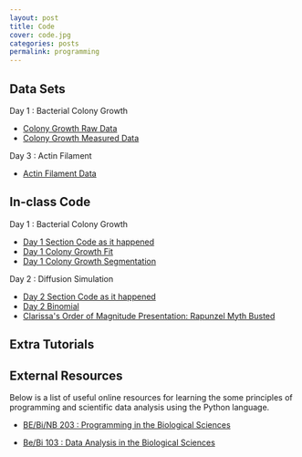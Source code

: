 ```yaml
---
layout: post
title: Code
cover: code.jpg
categories: posts
permalink: programming
---
```


## Data Sets

Day 1 : Bacterial Colony Growth
* [Colony Growth Raw Data](code/data/Colony_growth_phase.zip)
* [Colony Growth Measured Data](code/data/colony_area.txt)

Day 3 : Actin Filament
* [Actin Filament Data](/courses/course_data/ActinFilaments.zip)

## In-class Code
Day 1 : Bacterial Colony Growth
* [Day 1 Section Code as it happened](code/day1_20170730_sectionCode_asithappend.mlx)
* [Day 1 Colony Growth Fit](code/day1_20180729_colony_growth_fit.mlx)
* [Day 1 Colony Growth Segmentation](code/day1_20180729_segmentation.mlx)

Day 2 : Diffusion Simulation
* [Day 2 Section Code as it happened](code/as_it_happened_day2_20180731.mlx)
* [Day 2 Binomial](code/day2_20180731_binomial.mlx)
* [Clarissa's Order of Magnitude Presentation: Rapunzel Myth Busted](code/Clarissa_outoffield.key)

## Extra Tutorials

## External Resources
Below is a list of useful online resources for learning the some principles of programming and scientific data analysis using the Python language.

* [BE/Bi/NB 203 : Programming in the Biological Sciences](http://justinbois.github.io/bootcamp/2018/)

* [Be/Bi 103 : Data Analysis in the Biological Sciences](http://www.bebi103.caltech.edu)
